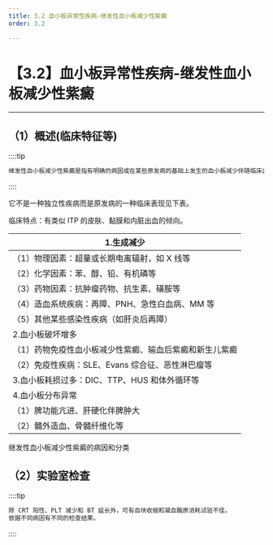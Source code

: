 ```yaml
---
title: 3.2 血小板异常性疾病-继发性血小板减少性紫癜
order: 3.2

---
```


# 【3.2】血小板异常性疾病-继发性血小板减少性紫癜

<kaodian :text="'血液学检验记忆卡'" />

<!-- ###### 第三十章 常见出血性疾病的实验诊断

> 临床血液学检验 -->

<beitiX/>

---

## （1）概述(临床特征等)

<son :text="'血液学检验记忆卡'" text1="（1）概述(临床特征等)" :textOption="[['掌握','基础知识','相关专业知识'],['了解','基础知识','相关专业知识'],['掌握','基础知识','相关专业知识']]" />

::::tip

```js
继发性血小板减少性紫癜是指有明确的病因或在某些原发病的基础上发生的血小板减少伴随临床出血症候群。
```

::::

它不是一种独立性疾病而是原发病的一种临床表现见下表。

临床特点：有类似 ITP 的皮肤、黏膜和内脏出血的倾向。

| 1.生成减少                                              |
| ------------------------------------------------------- |
| （1）物理因素：超量或长期电离辐射，如 X 线等            |
| （2）化学因素：苯、醇、铅、有机磷等                     |
| （3）药物因素：抗肿瘤药物、抗生素、磺胺等               |
| （4）造血系统疾病：再障、PNH、急性白血病、MM 等         |
| （5）其他某些感染性疾病（如肝炎后再障）                 |
| 2.血小板破坏增多                                        |
| （1）药物免疫性血小板减少性紫癜、输血后紫癜和新生儿紫癜 |
| （2）免疫性疾病：SLE、Evans 综合征、恶性淋巴瘤等        |
| 3.血小板耗损过多：DIC、TTP、HUS 和体外循环等            |
| 4.血小板分布异常                                        |
| （1）脾功能亢进、肝硬化伴脾肿大                         |
| （2）髓外造血、骨髓纤维化等                             |

继发性血小板减少性紫癜的病因和分类

## （2）实验室检查

<son :text="'血液学检验记忆卡'" text1="（2）实验室检查" :textOption="[['了解','专业知识','专业实践能力'],['了解','专业知识','专业实践能力'],['掌握','专业知识','专业实践能力']]" />

::::tip

```js
除 CRT 阳性、PLT 减少和 BT 延长外，可有血块收缩和凝血酶原消耗试验不佳。
依据不同病因有不同的检查结果。
```

::::
